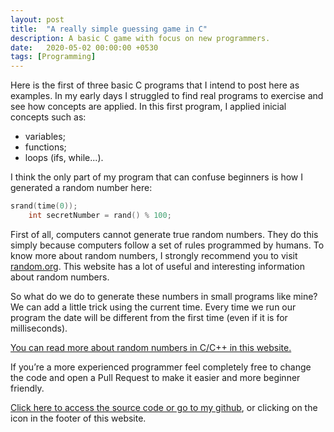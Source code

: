 ```yaml
---
layout: post
title:  "A really simple guessing game in C"
description: A basic C game with focus on new programmers.
date:   2020-05-02 00:00:00 +0530
tags: [Programming]
---
```


Here is the first of three basic C programs that I intend to post here as examples. In my early days I struggled to find real programs to exercise and see how concepts are applied.
In this first program, I applied inicial concepts such as:

- variables;
- functions;
- loops (ifs, while...).

I think the only part of my program that can confuse beginners is how I generated a random number here:

```C
srand(time(0));
	int secretNumber = rand() % 100;
```

First of all, computers cannot generate true random numbers. They do this simply because computers follow a set of rules programmed by humans. To know more about random numbers, I strongly recommend you to visit <a href="https://www.random.org/randomness/" target="_blank">random.org</a>. This website has a lot of useful and interesting information about random numbers.

So what do we do to generate these numbers in small programs like mine? We can add a little trick using the current time. Every time we run our program the date will be different from the first time (even if it is for milliseconds).

<a href="https://www.geeksforgeeks.org/rand-and-srand-in-ccpp/" target="_blank">You can read more about random numbers in C/C++ in this website.</a>

If you’re a more experienced programmer feel completely free to change the code and open a Pull Request to make it easier and more beginner friendly. 

<a href="https://github.com/doretox/guessing-game" target="_blank">Click here to access the source code or go to my github</a>, or clicking on the icon in the footer of this website. 
